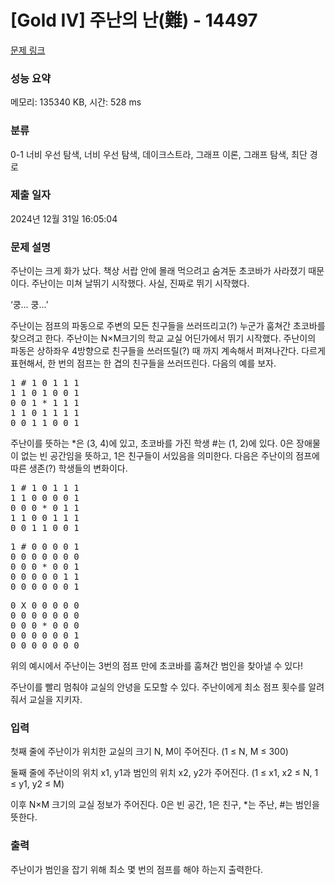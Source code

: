 # [Gold IV] 주난의 난(難) - 14497 

[문제 링크](https://www.acmicpc.net/problem/14497) 

### 성능 요약

메모리: 135340 KB, 시간: 528 ms

### 분류

0-1 너비 우선 탐색, 너비 우선 탐색, 데이크스트라, 그래프 이론, 그래프 탐색, 최단 경로

### 제출 일자

2024년 12월 31일 16:05:04

### 문제 설명

<p>주난이는 크게 화가 났다. 책상 서랍 안에 몰래 먹으려고 숨겨둔 초코바가 사라졌기 때문이다. 주난이는 미쳐 날뛰기 시작했다. 사실, 진짜로 뛰기 시작했다.</p>

<p>‘쿵... 쿵...’</p>

<p>주난이는 점프의 파동으로 주변의 모든 친구들을 쓰러뜨리고(?) 누군가 훔쳐간 초코바를 찾으려고 한다. 주난이는 N×M크기의 학교 교실 어딘가에서 뛰기 시작했다. 주난이의 파동은 상하좌우 4방향으로 친구들을 쓰러뜨릴(?) 때 까지 계속해서 퍼져나간다. 다르게 표현해서, 한 번의 점프는 한 겹의 친구들을 쓰러뜨린다. 다음의 예를 보자.</p>

<pre>1 # 1 0 1 1 1
1 1 0 1 0 0 1
0 0 1 * 1 1 1
1 1 0 1 1 1 1
0 0 1 1 0 0 1</pre>

<p>주난이를 뜻하는 *은 (3, 4)에 있고, 초코바를 가진 학생 #는 (1, 2)에 있다. 0은 장애물이 없는 빈 공간임을 뜻하고, 1은 친구들이 서있음을 의미한다. 다음은 주난이의 점프에 따른 생존(?) 학생들의 변화이다.</p>

<pre>1 # 1 0 1 1 1
1 1 0 0 0 0 1
0 0 0 * 0 1 1
1 1 0 0 1 1 1
0 0 1 1 0 0 1</pre>

<p> </p>

<pre>1 # 0 0 0 0 1
0 0 0 0 0 0 0
0 0 0 * 0 0 1
0 0 0 0 0 1 1
0 0 0 0 0 0 1</pre>

<p> </p>

<pre>0 X 0 0 0 0 0
0 0 0 0 0 0 0
0 0 0 * 0 0 0
0 0 0 0 0 0 1
0 0 0 0 0 0 0</pre>

<p>위의 예시에서 주난이는 3번의 점프 만에 초코바를 훔쳐간 범인을 찾아낼 수 있다!</p>

<p>주난이를 빨리 멈춰야 교실의 안녕을 도모할 수 있다. 주난이에게 최소 점프 횟수를 알려줘서 교실을 지키자.</p>

### 입력 

 <p>첫째 줄에 주난이가 위치한 교실의 크기 N, M이 주어진다. (1 ≤ N, M ≤ 300)</p>

<p>둘째 줄에 주난이의 위치 x1, y1과 범인의 위치 x2, y2가 주어진다. (1 ≤ x1, x2 ≤ N, 1 ≤ y1, y2 ≤ M)</p>

<p>이후 N×M 크기의 교실 정보가 주어진다. 0은 빈 공간, 1은 친구, *는 주난, #는 범인을 뜻한다.</p>

### 출력 

 <p>주난이가 범인을 잡기 위해 최소 몇 번의 점프를 해야 하는지 출력한다.</p>

